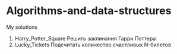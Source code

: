 # Algorithms-and-data-structures

My solutions
1. Harry_Potter_Square
   Решить заклинания Гарри Поттера
2. Lucky_Tickets
   Подсчитать количество счастливых N-билетов
